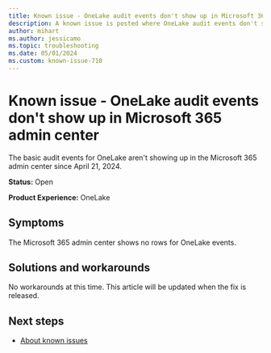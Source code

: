 ```yaml
---
title: Known issue - OneLake audit events don't show up in Microsoft 365 admin center
description: A known issue is posted where OneLake audit events don't show up in Microsoft 365 admin center.
author: mihart
ms.author: jessicamo
ms.topic: troubleshooting  
ms.date: 05/01/2024
ms.custom: known-issue-710
---
```


# Known issue - OneLake audit events don't show up in Microsoft 365 admin center

The basic audit events for OneLake aren't showing up in the Microsoft 365 admin center since April 21, 2024.

**Status:** Open

**Product Experience:** OneLake

## Symptoms

The Microsoft 365 admin center shows no rows for OneLake events.

## Solutions and workarounds

No workarounds at this time. This article will be updated when the fix is released.

## Next steps

- [About known issues](https://support.fabric.microsoft.com/known-issues)
